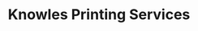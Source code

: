---
title: "Knowles Printing Services"
url: /kensington/knowles-printing-services/
shop: Kopieren
---